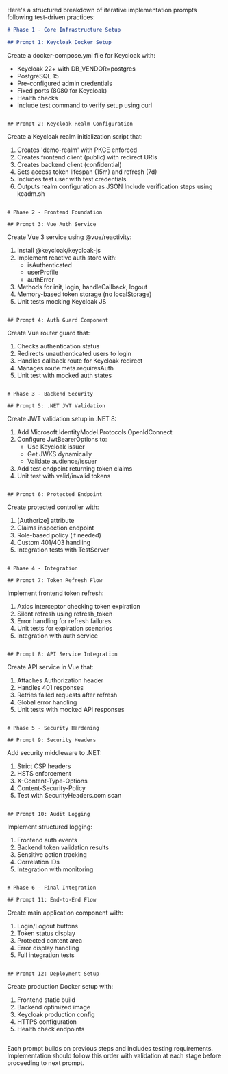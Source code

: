 Here's a structured breakdown of iterative implementation prompts following test-driven practices:

```markdown
# Phase 1 - Core Infrastructure Setup

## Prompt 1: Keycloak Docker Setup
```
Create a docker-compose.yml file for Keycloak with:
- Keycloak 22+ with DB_VENDOR=postgres
- PostgreSQL 15
- Pre-configured admin credentials
- Fixed ports (8080 for Keycloak)
- Health checks
- Include test command to verify setup using curl
```

## Prompt 2: Keycloak Realm Configuration
```
Create a Keycloak realm initialization script that:
1. Creates 'demo-realm' with PKCE enforced
2. Creates frontend client (public) with redirect URIs
3. Creates backend client (confidential)
4. Sets access token lifespan (15m) and refresh (7d)
5. Includes test user with test credentials
6. Outputs realm configuration as JSON
Include verification steps using kcadm.sh
```

# Phase 2 - Frontend Foundation

## Prompt 3: Vue Auth Service
```
Create Vue 3 service using @vue/reactivity:
1. Install @keycloak/keycloak-js
2. Implement reactive auth store with:
   - isAuthenticated
   - userProfile
   - authError
3. Methods for init, login, handleCallback, logout
4. Memory-based token storage (no localStorage)
5. Unit tests mocking Keycloak JS
```

## Prompt 4: Auth Guard Component
```
Create Vue router guard that:
1. Checks authentication status
2. Redirects unauthenticated users to login
3. Handles callback route for Keycloak redirect
4. Manages route meta.requiresAuth
5. Unit test with mocked auth states
```

# Phase 3 - Backend Security

## Prompt 5: .NET JWT Validation
```
Create JWT validation setup in .NET 8:
1. Add Microsoft.IdentityModel.Protocols.OpenIdConnect
2. Configure JwtBearerOptions to:
   - Use Keycloak issuer
   - Get JWKS dynamically
   - Validate audience/issuer
3. Add test endpoint returning token claims
4. Unit test with valid/invalid tokens
```

## Prompt 6: Protected Endpoint
```
Create protected controller with:
1. [Authorize] attribute
2. Claims inspection endpoint
3. Role-based policy (if needed)
4. Custom 401/403 handling
5. Integration tests with TestServer
```

# Phase 4 - Integration

## Prompt 7: Token Refresh Flow
```
Implement frontend token refresh:
1. Axios interceptor checking token expiration
2. Silent refresh using refresh_token
3. Error handling for refresh failures
4. Unit tests for expiration scenarios
5. Integration with auth service
```

## Prompt 8: API Service Integration
```
Create API service in Vue that:
1. Attaches Authorization header
2. Handles 401 responses
3. Retries failed requests after refresh
4. Global error handling
5. Unit tests with mocked API responses
```

# Phase 5 - Security Hardening

## Prompt 9: Security Headers
```
Add security middleware to .NET:
1. Strict CSP headers
2. HSTS enforcement
3. X-Content-Type-Options
4. Content-Security-Policy
5. Test with SecurityHeaders.com scan
```

## Prompt 10: Audit Logging
```
Implement structured logging:
1. Frontend auth events
2. Backend token validation results
3. Sensitive action tracking
4. Correlation IDs
5. Integration with monitoring
```

# Phase 6 - Final Integration

## Prompt 11: End-to-End Flow
```
Create main application component with:
1. Login/Logout buttons
2. Token status display
3. Protected content area
4. Error display handling
5. Full integration tests
```

## Prompt 12: Deployment Setup
```
Create production Docker setup with:
1. Frontend static build
2. Backend optimized image
3. Keycloak production config
4. HTTPS configuration
5. Health check endpoints
```
```

Each prompt builds on previous steps and includes testing requirements. Implementation should follow this order with validation at each stage before proceeding to next prompt.
